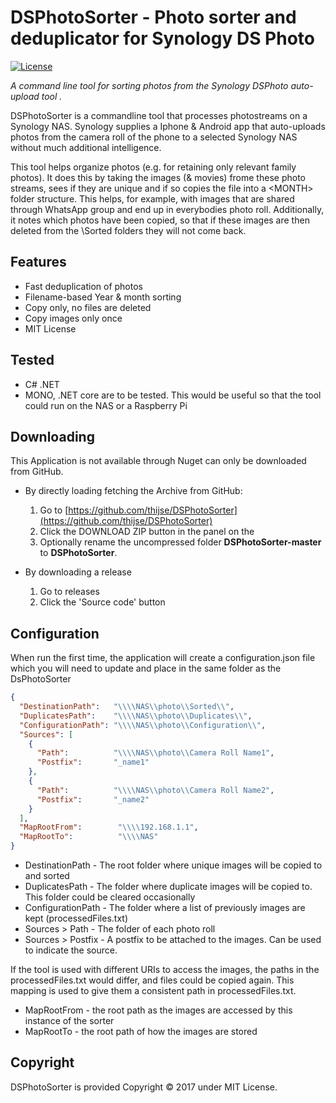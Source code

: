 DSPhotoSorter - Photo sorter and deduplicator for Synology DS Photo
====================

[![License](https://img.shields.io/badge/license-MIT%20License-blue.svg)](http://doge.mit-license.org)

*A command line tool for sorting photos from the Synology DSPhoto auto-upload tool .*

DSPhotoSorter is a commandline tool that processes photostreams on a Synology NAS. Synology supplies a Iphone & Android app that auto-uploads photos from the camera roll of the phone to a selected Synology NAS without much additional intelligence.

This tool helps organize photos (e.g. for retaining only relevant family photos). It does this by taking the images (& movies) frome these photo streams, sees if they are unique and if so copies the file into a <DestinationPath><YEAR>\<MONTH> folder structure. This helps, for example, with images that are shared through WhatsApp group and end up in everybodies photo roll.  Additionally, it notes which photos have been copied, so that if these images are then deleted from the <ROOT>\Sorted folders they will not come back.

## Features

* Fast deduplication of photos
* Filename-based Year & month sorting 
* Copy only, no files are deleted
* Copy images only once 
* MIT License

## Tested  

* C# .NET
* MONO, .NET core are to be tested. This would be useful so that the tool could run on the NAS or a Raspberry Pi

## Downloading

This Application is not available through Nuget can only be downloaded from GitHub. 

- By directly loading fetching the Archive from GitHub: 
  1. Go to [https://github.com/thijse/DSPhotoSorter](https://github.com/thijse/DSPhotoSorter)
  2. Click the DOWNLOAD ZIP button in the panel on the
  3. Optionally rename the uncompressed folder **DSPhotoSorter-master** to **DSPhotoSorter**.

- By downloading a release
  1. Go to releases
  2. Click the 'Source code' button


## Configuration

When run the first time, the application will create a configuration.json file which you will need to update and place in the same folder as the DsPhotoSorter

```json
{
  "DestinationPath":   "\\\\NAS\\photo\\Sorted\\",
  "DuplicatesPath":    "\\\\NAS\\photo\\Duplicates\\",
  "ConfigurationPath": "\\\\NAS\\photo\\Configuration\\",
  "Sources": [
    {
      "Path":          "\\\\NAS\\photo\\Camera Roll Name1",
      "Postfix":       "_name1"
    },
    {
      "Path":          "\\\\NAS\\photo\\Camera Roll Name2",
      "Postfix":       "_name2"
    }
  ],
  "MapRootFrom":        "\\\\192.168.1.1",
  "MapRootTo":          "\\\\NAS"
}
```

* DestinationPath   - The root folder where unique images will be copied to and sorted
* DuplicatesPath    - The folder where duplicate images will be copied to. This folder could be cleared occasionally
* ConfigurationPath - The folder where a list of previously images are kept (processedFiles.txt)
* Sources > Path    - The folder of each photo roll
* Sources > Postfix - A postfix to be attached to the images. Can be used to indicate the source. 

If the tool is used with different URIs to access the images, the paths in the processedFiles.txt would differ, and files could be copied again. This mapping is used to give them a consistent path in processedFiles.txt.

* MapRootFrom       - the root path as the images are accessed by this instance of the sorter
* MapRootTo         - the root path of how the images are stored 

## Copyright

DSPhotoSorter is provided Copyright © 2017 under MIT License.

